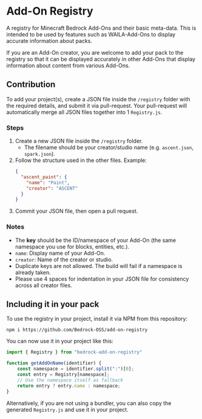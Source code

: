 # Add-On Registry
A registry for Minecraft Bedrock Add-Ons and their basic meta-data. This is intended to be used by features such as WAILA-Add-Ons to display accurate information about packs.

If you are an Add-On creator, you are welcome to add your pack to the registry so that it can be displayed accurately in other Add-Ons that display information about content from various Add-Ons.


## Contribution
To add your project(s), create a JSON file inside the `/registry` folder with the required details, and submit it via pull-request.
Your pull-request will automatically merge all JSON files together into 1 `Registry.js`.

### Steps
1. Create a new JSON file inside the `/registry` folder.  
   - The filename should be your creator/studio name (e.g. `ascent.json`, `spark.json`).
2. Follow the structure used in the other files. Example:
   ```json
   {
     "ascent_paint": {
       "name": "Paint",
       "creator": "ASCENT"
     }
   }
   ```
3. Commit your JSON file, then open a pull request.

### Notes
- The **key** should be the ID/namespace of your Add-On (the same namespace you use for blocks, entities, etc.).
- `name`: Display name of your Add-On.
- `creator`: Name of the creator or studio.
- Duplicate keys are not allowed. The build will fail if a namespace is already taken.
- Please use 4 spaces for indentation in your JSON file for consistency across all creator files.

## Including it in your pack
To use the registry in your project, install it via NPM from this repository:
```
npm i https://github.com/Bedrock-OSS/add-on-registry
```

You can now use it in your project like this:
```javascript
import { Registry } from "bedrock-add-on-registry"

function getAddOnName(identifier) {
    const namespace = identifier.split(":")[0];
    const entry = Registry[namespace];
    // Use the namespace itself as fallback
    return entry ? entry.name : namespace;
}
```

Alternatively, if you are not using a bundler, you can also copy the generated `Registry.js` and use it in your project.
